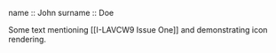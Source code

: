 name :: John
surname :: Doe

Some text mentioning [[I-LAVCW9 Issue One]] and demonstrating icon rendering.
